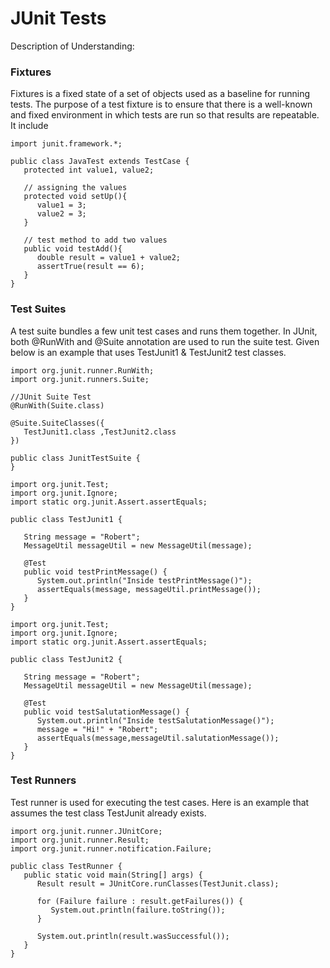 
# JUnit Tests #

Description of Understanding:


### Fixtures ###

Fixtures is a fixed state of a set of objects used as a baseline for running tests. The purpose of a test fixture is to ensure that there is a well-known and fixed environment in which tests are run so that results are repeatable. It include

```
import junit.framework.*;

public class JavaTest extends TestCase {
   protected int value1, value2;

   // assigning the values
   protected void setUp(){
      value1 = 3;
      value2 = 3;
   }

   // test method to add two values
   public void testAdd(){
      double result = value1 + value2;
      assertTrue(result == 6);
   }
}
```
### Test Suites

A test suite bundles a few unit test cases and runs them together. In JUnit, both @RunWith and @Suite annotation are used to run the suite test. Given below is an example that uses TestJunit1 & TestJunit2 test classes.

```
import org.junit.runner.RunWith;
import org.junit.runners.Suite;

//JUnit Suite Test
@RunWith(Suite.class)

@Suite.SuiteClasses({
   TestJunit1.class ,TestJunit2.class
})

public class JunitTestSuite {
}
```

```
import org.junit.Test;
import org.junit.Ignore;
import static org.junit.Assert.assertEquals;

public class TestJunit1 {

   String message = "Robert";
   MessageUtil messageUtil = new MessageUtil(message);

   @Test
   public void testPrintMessage() {
      System.out.println("Inside testPrintMessage()");    
      assertEquals(message, messageUtil.printMessage());     
   }
}
```

```
import org.junit.Test;
import org.junit.Ignore;
import static org.junit.Assert.assertEquals;

public class TestJunit2 {

   String message = "Robert";
   MessageUtil messageUtil = new MessageUtil(message);

   @Test
   public void testSalutationMessage() {
      System.out.println("Inside testSalutationMessage()");
      message = "Hi!" + "Robert";
      assertEquals(message,messageUtil.salutationMessage());
   }
}
```

### Test Runners

Test runner is used for executing the test cases. Here is an example that assumes the test class TestJunit already exists.

```
import org.junit.runner.JUnitCore;
import org.junit.runner.Result;
import org.junit.runner.notification.Failure;

public class TestRunner {
   public static void main(String[] args) {
      Result result = JUnitCore.runClasses(TestJunit.class);

      for (Failure failure : result.getFailures()) {
         System.out.println(failure.toString());
      }

      System.out.println(result.wasSuccessful());
   }
}
```
